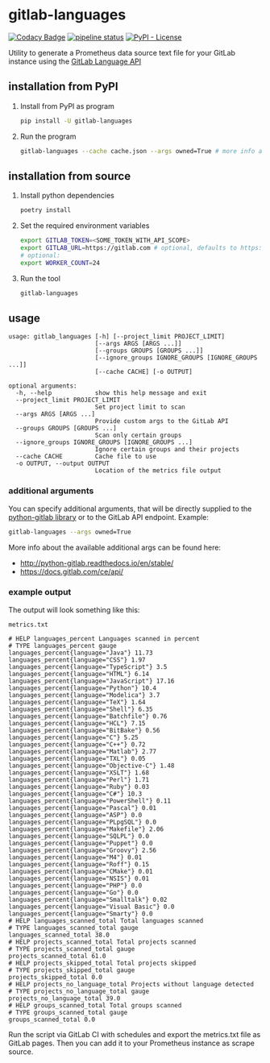 # gitlab-languages

[![Codacy Badge](https://api.codacy.com/project/badge/Grade/e2f3eb1782f949a993af877242b2b699)](https://app.codacy.com/app/max-wittig/gitlab-languages?utm_source=github.com&utm_medium=referral&utm_content=max-wittig/gitlab-languages&utm_campaign=Badge_Grade_Dashboard)
[![pipeline status](https://gitlab.com/max-wittig/gitlab-languages/badges/master/pipeline.svg)](https://gitlab.com/max-wittig/gitlab-languages/commits/master)
[![PyPI - License](https://img.shields.io/pypi/l/gitlab-languages.svg)](https://github.com/max-wittig/gitlab-languages/blob/master/LICENSE)

Utility to generate a Prometheus data source text file for your GitLab instance
using the [GitLab Language API](https://docs.gitlab.com/ee/api/projects.html#languages)

## installation from PyPI

1. Install from PyPI as program

   ```bash
   pip install -U gitlab-languages
   ```

1. Run the program

   ```bash
   gitlab-languages --cache cache.json --args owned=True # more info about usage: see below
   ```

## installation from source

1. Install python dependencies

    ```bash
    poetry install
    ```

1. Set the required environment variables

    ```bash
    export GITLAB_TOKEN=<SOME_TOKEN_WITH_API_SCOPE>
    export GITLAB_URL=https://gitlab.com # optional, defaults to https://gitlab.com
    # optional:
    export WORKER_COUNT=24
    ```

1. Run the tool

    ```bash
    gitlab-languages
    ```

## usage

```plain
usage: gitlab_languages [-h] [--project_limit PROJECT_LIMIT]
                        [--args ARGS [ARGS ...]]
                        [--groups GROUPS [GROUPS ...]]
                        [--ignore_groups IGNORE_GROUPS [IGNORE_GROUPS ...]]
                        [--cache CACHE] [-o OUTPUT]

optional arguments:
  -h, --help            show this help message and exit
  --project_limit PROJECT_LIMIT
                        Set project limit to scan
  --args ARGS [ARGS ...]
                        Provide custom args to the GitLab API
  --groups GROUPS [GROUPS ...]
                        Scan only certain groups
  --ignore_groups IGNORE_GROUPS [IGNORE_GROUPS ...]
                        Ignore certain groups and their projects
  --cache CACHE         Cache file to use
  -o OUTPUT, --output OUTPUT
                        Location of the metrics file output
```

### additional arguments

You can specify additional arguments, that will be directly supplied to the
[python-gitlab library](https://github.com/python-gitlab/python-gitlab) or to the GitLab API endpoint.
Example:

```bash
gitlab-languages --args owned=True
```

More info about the available additional args can be found here:

* http://python-gitlab.readthedocs.io/en/stable/
* https://docs.gitlab.com/ce/api/

### example output

The output will look something like this:

```plain
metrics.txt

# HELP languages_percent Languages scanned in percent
# TYPE languages_percent gauge
languages_percent{language="Java"} 11.73
languages_percent{language="CSS"} 1.97
languages_percent{language="TypeScript"} 3.5
languages_percent{language="HTML"} 6.14
languages_percent{language="JavaScript"} 17.16
languages_percent{language="Python"} 10.4
languages_percent{language="Modelica"} 3.7
languages_percent{language="TeX"} 1.64
languages_percent{language="Shell"} 6.35
languages_percent{language="Batchfile"} 0.76
languages_percent{language="HCL"} 7.15
languages_percent{language="BitBake"} 0.56
languages_percent{language="C"} 5.25
languages_percent{language="C++"} 0.72
languages_percent{language="Matlab"} 2.77
languages_percent{language="TXL"} 0.05
languages_percent{language="Objective-C"} 1.48
languages_percent{language="XSLT"} 1.68
languages_percent{language="Perl"} 1.71
languages_percent{language="Ruby"} 0.03
languages_percent{language="C#"} 10.3
languages_percent{language="PowerShell"} 0.11
languages_percent{language="Pascal"} 0.01
languages_percent{language="ASP"} 0.0
languages_percent{language="PLpgSQL"} 0.0
languages_percent{language="Makefile"} 2.06
languages_percent{language="SQLPL"} 0.0
languages_percent{language="Puppet"} 0.0
languages_percent{language="Groovy"} 2.56
languages_percent{language="M4"} 0.01
languages_percent{language="Roff"} 0.15
languages_percent{language="CMake"} 0.01
languages_percent{language="NSIS"} 0.01
languages_percent{language="PHP"} 0.0
languages_percent{language="Go"} 0.0
languages_percent{language="Smalltalk"} 0.02
languages_percent{language="Visual Basic"} 0.0
languages_percent{language="Smarty"} 0.0
# HELP languages_scanned_total Total languages scanned
# TYPE languages_scanned_total gauge
languages_scanned_total 38.0
# HELP projects_scanned_total Total projects scanned
# TYPE projects_scanned_total gauge
projects_scanned_total 61.0
# HELP projects_skipped_total Total projects skipped
# TYPE projects_skipped_total gauge
projects_skipped_total 0.0
# HELP projects_no_language_total Projects without language detected
# TYPE projects_no_language_total gauge
projects_no_language_total 39.0
# HELP groups_scanned_total Total groups scanned
# TYPE groups_scanned_total gauge
groups_scanned_total 0.0
```

Run the script via GitLab CI with schedules and export the metrics.txt file as GitLab pages.
Then you can add it to your Prometheus instance as scrape source.
